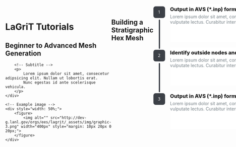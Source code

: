 <style>
/*
@import url('https://fonts.googleapis.com/css?family=Open+Sans:400,800');

body {
  font-family: Open Sans, sans-serif;
  font-style: normal !important;
  font-weight: normal !important;
  font-variant: normal !important;
  text-transform: none !important;
  speak: normal;
  -webkit-font-smoothing: antialiased;
  -moz-osx-font-smoothing: grayscale;
}*/

.list-ic a {
  color: #788288;
  text-decoration: none;
  top: 60px;
}
.list-ic h3 {
  margin-top: 6px;
  margin-bottom: 5px;
  font-weight: 800;
}
.list-ic div {
    width: 630px;
    height: 120px;
    background-color: white;
    display: inline-block;
    position: relative;
    right: -53px;
    top: -34px;
}
.list-ic li {
  position: relative;
  width: 500px;
}
.list-ic li span {
  display: inline-block;
  font-weight: 800;
  width: 37px;
  height: 37px;
  text-align: center;
  line-height: 35px;
  border-radius: 7px;
  background: #3C4047;
  color: white;
  position: relative;
  font-family: Open Sans, sans-serif;
  font-style: normal !important;
  font-weight: normal !important;
  font-variant: normal !important;
  text-transform: none !important;
  speak: normal;
  -webkit-font-smoothing: antialiased;
  -moz-osx-font-smoothing: grayscale;
}
.list-ic li::before {
  content: '';
  position: absolute;
  background: #3C4047;
  z-index: -1;
}

.list-ic.vertical {
  padding: 0;
  margin: 0;
}
.list-ic.vertical li {
  list-style-type: none;
  text-align: left;
}
.list-ic.vertical li span {
  margin: -10px 0;
}
.list-ic.vertical li::before {
  top: -105px;
  left: 17px;
  width: 4px;
  height: 93px;
  border-radius: 7px;
}
.list-ic li:first-child::before {
  display: none;
}
</style>

<link href="https://netdna.bootstrapcdn.com/font-awesome/3.2.1/css/font-awesome.css" rel="stylesheet">

<div class="lgtutorial" style="display: flex;">
    <div style="flex: 1;">
        <!-- Title -->
        <h1>LaGriT Tutorials</h1>
        <h2>Beginner to Advanced Mesh Generation</h2>
        
        <!-- Subtitle -->
        <p>
            Lorem ipsum dolor sit amet, consecetur adipsicing elit. Nullam ut lobortis erat.
            Nunc egestas id ante scelerisque vehicula.
        </p>
    </div>

    <!-- Example image -->
    <div style="width: 50%;">
        <figure>
            <img alt="" src="http://dev-g.lanl.gov/orgs/ees/lagrit/_assets/img/graphic-3.png" width="400px" style="margin: 10px 20px 0 20px;">
        </figure>
    </div>
</div>

-----------------------------------

## Building a Stratigraphic Hex Mesh

<ul class="list-ic vertical">
    <li>
        <span>1</span>
    <div><h3>Output in AVS (*.inp) format</h3><a>Lorem ipsum dolor sit amet, consectetur adipiscing elit. Quisque vitae interdum lectus, a vulputate lectus. Curabitur interdum nunc aliquam eleifend blandit. Integer id arcu lacus.</a></div>
    </li>
    <li>
        <span>2</span>
    <div><h3> Identify outside nodes and output node list</h3><a>Lorem ipsum dolor sit amet, consectetur adipiscing elit. Quisque vitae interdum lectus, a vulputate lectus. Curabitur interdum nunc aliquam eleifend blandit. Integer id arcu lacus.</a></div>
    </li>
    <li>
        <span>3</span>
    <div><h3>Output in AVS (*.inp) format</h3><a>Lorem ipsum dolor sit amet, consectetur adipiscing elit. Quisque vitae interdum lectus, a vulputate lectus. Curabitur interdum nunc aliquam eleifend blandit. Integer id arcu lacus.</a></div>
    </li>
</ul>

<br><br>

## Building a Tet Mesh from a Triangulated Stack

<ul class="list-ic vertical">
    <li>
        <span>1</span>
    <div><h3>Output in AVS (`*.inp`) format</h3><a>Lorem ipsum dolor sit amet, consectetur adipiscing elit. Quisque vitae interdum lectus, a vulputate lectus. Curabitur interdum nunc aliquam eleifend blandit. Integer id arcu lacus.</a></div>
    </li>
    <li>
        <span>2</span>
    <div><h3> Identify outside nodes and output node list</h3><a>Lorem ipsum dolor sit amet, consectetur adipiscing elit. Quisque vitae interdum lectus, a vulputate lectus. Curabitur interdum nunc aliquam eleifend blandit. Integer id arcu lacus.</a></div>
    </li>
    <li>
        <span>3</span>
    <div><h3>Output in AVS (*.inp) format</h3><a>Lorem ipsum dolor sit amet, consectetur adipiscing elit. Quisque vitae interdum lectus, a vulputate lectus. Curabitur interdum nunc aliquam eleifend blandit. Integer id arcu lacus.</a></div>
    </li>
</ul>